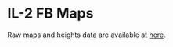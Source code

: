 IL-2 FB Maps
============

Raw maps and heights data are available at [here](https://copy.com/uKwaDtRBJKix).
